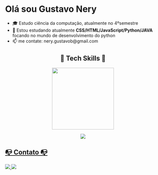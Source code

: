 <h1 align = "left"><b>Olá sou Gustavo Nery</b></h1>
<ul>
  <li>🎓 Estudo ciência da computação, atualmente no 4ºsemestre</li>
  <li>🌱 Estou estudando atualmente <b>CSS/HTML/JavaScript/Python/JAVA</b> focando no mundo de desenvolvimento do python</li> 
  <li>📫 me contate: nery.gustavob@gmail.com</li>
</ul>

<h2 align="center"> 💾	Tech Skills 💾</h2>
<div align="center">
  <a href="https://github.com/1JlNery">
    <img height="200em" src="https://github-readme-stats.vercel.app/api/top-langs/?username=1JlNery&layout=compact&langs_count=7&theme=dra" />
</div> 
  <p align="center">
    <img src="https://skillicons.dev/icons?i=html,css,js,java,py,c,git&theme=dark&perline=4& https://skillicons.dev"/>
</p>

<h2 align="left">📭 Contato 📭</h2>
<div align="left"
    <a href="mailto:nery.gustavob@gmail.com">
      <img src="https://skillicons.dev/icons?i=gmail&theme=dark  https://skillicons.dev"/>
    </a>
    <a href="https://www.linkedin.com/in/gustavo-nery-98a819214/">
        <img src="https://skillicons.dev/icons?i=linkedin&theme=dark https://skillicons.dev"/>
    </a>
</div>
